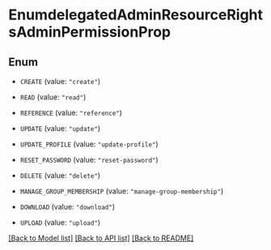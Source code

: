 # EnumdelegatedAdminResourceRightsAdminPermissionProp

## Enum


* `CREATE` (value: `"create"`)

* `READ` (value: `"read"`)

* `REFERENCE` (value: `"reference"`)

* `UPDATE` (value: `"update"`)

* `UPDATE_PROFILE` (value: `"update-profile"`)

* `RESET_PASSWORD` (value: `"reset-password"`)

* `DELETE` (value: `"delete"`)

* `MANAGE_GROUP_MEMBERSHIP` (value: `"manage-group-membership"`)

* `DOWNLOAD` (value: `"download"`)

* `UPLOAD` (value: `"upload"`)


[[Back to Model list]](../README.md#documentation-for-models) [[Back to API list]](../README.md#documentation-for-api-endpoints) [[Back to README]](../README.md)


